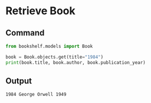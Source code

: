 # Retrieve Book

## Command

```python
from bookshelf.models import Book

book = Book.objects.get(title="1984")
print(book.title, book.author, book.publication_year)

```

## Output

```
1984 George Orwell 1949
```

